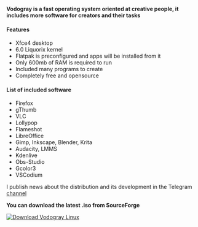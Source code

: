 **Vodogray is a fast operating system oriented at creative people, it includes more software for creators and their tasks**

#### Features
- Xfce4 desktop
- 6.0 Liquorix kernel
- Flatpak is preconfigured and apps will be installed from it
- Only 600mb of RAM is required to run
- Included many programs to create
- Completely free and opensource

#### List of included software
- Firefox
- gThumb
- VLC
- Lollypop
- Flameshot
- LibreOffice
- Gimp, Inkscape, Blender, Krita
- Audacity, LMMS
- Kdenlive
- Obs-Studio
- Gcolor3
- VSCodium


 I publish news about the distribution and its development in the Telegram [channel](https://t.me/VodograyNews)


**You can download the latest .iso from SourceForge**

[![Download Vodogray Linux](https://a.fsdn.com/con/app/sf-download-button)](https://sourceforge.net/projects/vodogray-linux/files/latest/download)
